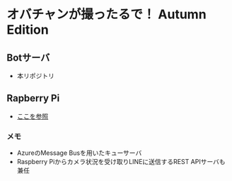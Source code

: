 # オバチャンが撮ったるで！ Autumn Edition

## Botサーバ
- 本リポジトリ

## Rapberry Pi
- [ここを参照](https://github.com/Wild-Family/new-obachan-camera)

### メモ
- AzureのMessage Busを用いたキューサーバ
- Raspberry Piからカメラ状況を受け取りLINEに送信するREST APIサーバも兼任
